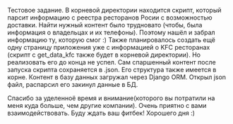 Тестовое задание. 
В корневой директории находится скрипт, который парсит информацию с реестра ресторанов Росии с возможностью доставки. Найти нужный контент было трудновато (чтобы, была
информация о владельцах и их телефоны). Поэтому нашёл и забрал информацию ту, которую смог :)
Также планировалось создать ещё одну страницу приложения уже с информацией о KFC ресторанах (скрипт с get_data_kfc также будет в корневой директории). Но реализовать его до конца не успел.
Сам спаршенный контент после запуска скрипта сохраняется в .json. Его структура также имеется в корне.
Контент в базу данных загружал через Django ORM. Открыл json файл, распарсил его закинул данные в БД.

Спасибо за уделенноё время и внимание(которого вы потратили на меня куда больше, чем другие компании). Очень приятно с вами взаимодействовать. Буду ждать ваш фитбек!
Хорошего дня :)
